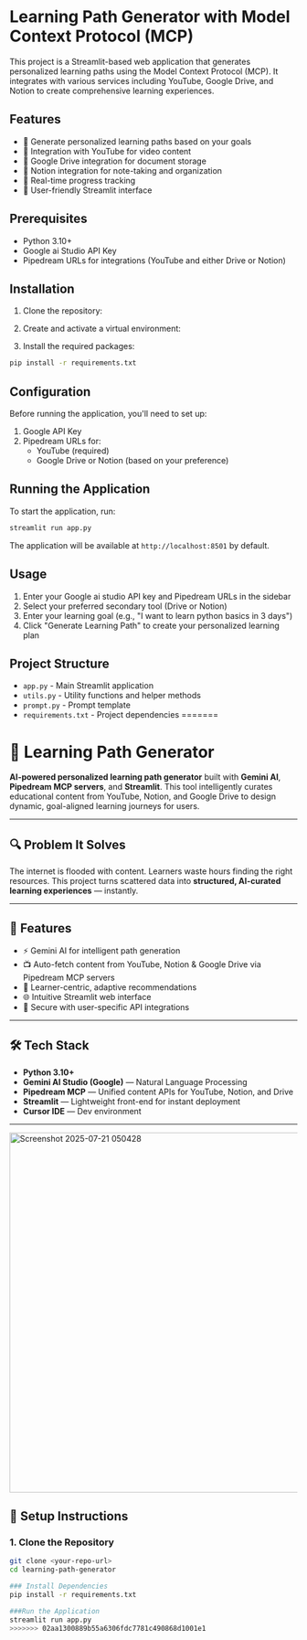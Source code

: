 # Learning Path Generator with Model Context Protocol (MCP)

This project is a Streamlit-based web application that generates personalized learning paths using the Model Context Protocol (MCP). It integrates with various services including YouTube, Google Drive, and Notion to create comprehensive learning experiences.

## Features

- 🎯 Generate personalized learning paths based on your goals
- 🎥 Integration with YouTube for video content
- 📁 Google Drive integration for document storage
- 📝 Notion integration for note-taking and organization
- 🚀 Real-time progress tracking
- 🎨 User-friendly Streamlit interface

## Prerequisites

- Python 3.10+
- Google ai Studio API Key
- Pipedream URLs for integrations (YouTube and either Drive or Notion)

## Installation

1. Clone the repository:

2. Create and activate a virtual environment:

3. Install the required packages:
```bash
pip install -r requirements.txt
```

## Configuration

Before running the application, you'll need to set up:

1. Google API Key
2. Pipedream URLs for:
   - YouTube (required)
   - Google Drive or Notion (based on your preference)

## Running the Application

To start the application, run:
```bash
streamlit run app.py
```

The application will be available at `http://localhost:8501` by default.

## Usage

1. Enter your Google ai studio API key and Pipedream URLs in the sidebar
2. Select your preferred secondary tool (Drive or Notion)
3. Enter your learning goal (e.g., "I want to learn python basics in 3 days")
4. Click "Generate Learning Path" to create your personalized learning plan

## Project Structure

- `app.py` - Main Streamlit application
- `utils.py` - Utility functions and helper methods
- `prompt.py` - Prompt template
- `requirements.txt` - Project dependencies
=======
# 🚀 Learning Path Generator

**AI-powered personalized learning path generator** built with **Gemini AI**, **Pipedream MCP servers**, and **Streamlit**. This tool intelligently curates educational content from YouTube, Notion, and Google Drive to design dynamic, goal-aligned learning journeys for users.

---

## 🔍 Problem It Solves
The internet is flooded with content. Learners waste hours finding the right resources. This project turns scattered data into **structured, AI-curated learning experiences** — instantly.

---

## 🧠 Features

- ⚡ Gemini AI for intelligent path generation
- 📺 Auto-fetch content from YouTube, Notion & Google Drive via Pipedream MCP servers
- 🎯 Learner-centric, adaptive recommendations
- 🌐 Intuitive Streamlit web interface
- 🔐 Secure with user-specific API integrations

---

## 🛠️ Tech Stack

- **Python 3.10+**
- **Gemini AI Studio (Google)** — Natural Language Processing
- **Pipedream MCP** — Unified content APIs for YouTube, Notion, and Drive
- **Streamlit** — Lightweight front-end for instant deployment
- **Cursor IDE** — Dev environment

---

<img width="1361" height="630" alt="Screenshot 2025-07-21 050428" src="https://github.com/user-attachments/assets/d7b94737-7f3b-4f8a-adaa-3add4e151e2c" />


## 🔧 Setup Instructions

### 1. Clone the Repository

```bash
git clone <your-repo-url>
cd learning-path-generator

### Install Dependencies
pip install -r requirements.txt

###Run the Application
streamlit run app.py
>>>>>>> 02aa1300889b55a6306fdc7781c490868d1001e1
